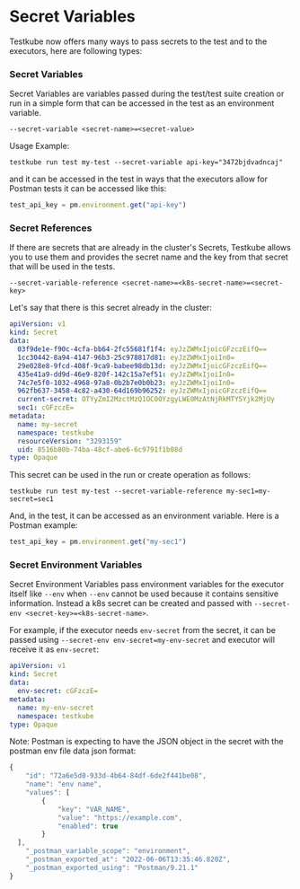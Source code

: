 # Secret Variables
Testkube now offers many ways to pass secrets to the test and to the executors, here are following types:

### Secret Variables
Secret Variables are variables passed during the test/test suite creation or run in a simple form that can be accessed in the test as an environment variable.

```shell
--secret-variable <secret-name>=<secret-value>
```

Usage Example:

```shell
testkube run test my-test --secret-variable api-key="3472bjdvadncaj"
```
and it can be accessed in the test in ways that the executors allow for Postman tests it can be accessed like this:

```js
test_api_key = pm.environment.get("api-key")
```

### Secret References
If there are secrets that are already in the cluster's Secrets, Testkube allows you to use them and provides the secret name and the key from that secret that will be used in the tests.

```shell
--secret-variable-reference <secret-name>=<k8s-secret-name>=<secret-key>
```

Let's say that there is this secret already in the cluster:

```yaml
apiVersion: v1
kind: Secret
data:
  03f9de1e-f90c-4cfa-bb64-2fc55681f1f4: eyJzZWMxIjoicGFzczEifQ==
  1cc30442-8a94-4147-96b3-25c978817d81: eyJzZWMxIjoiIn0=
  29e028e8-9fcd-408f-9ca9-babee98db13d: eyJzZWMxIjoicGFzczEifQ==
  435e41a9-dd9d-46e9-820f-142c15a7ef51: eyJzZWMxIjoiIn0=
  74c7e5f0-1032-4968-97a8-0b2b7e0b0b23: eyJzZWMxIjoiIn0=
  962fb637-3458-4c82-a430-64d169b96252: eyJzZWMxIjoicGFzczEifQ==
  current-secret: OTYyZmI2MzctMzQ1OC00YzgyLWE0MzAtNjRkMTY5Yjk2MjUy
  sec1: cGFzczE=
metadata:
  name: my-secret
  namespace: testkube
  resourceVersion: "3293159"
  uid: 8516b80b-74ba-48cf-abe6-6c9791f1b08d
type: Opaque
```

This secret can be used in the run or create operation as follows:

```shell
testkube run test my-test --secret-variable-reference my-sec1=my-secret=sec1
```

And, in the test, it can be accessed as an environment variable. Here is a Postman example:

```js
test_api_key = pm.environment.get("my-sec1")
```

### Secret Environment Variables

Secret Environment Variables pass environment variables for the executor itself like `--env` when `--env` cannot be used because it contains sensitive information. Instead a k8s secret can be created and passed with `--secret-env <secret-key>=<k8s-secret-name>`.

For example, if the executor needs `env-secret` from the secret, 
it can be passed using `--secret-env env-secret=my-env-secret` and executor will receive it as `env-secret`:

```yaml
apiVersion: v1
kind: Secret
data:
  env-secret: cGFzczE=
metadata:
  name: my-env-secret
  namespace: testkube
type: Opaque
```
Note: Postman is expecting to have the JSON object in the secret with the postman env file data json format:

```js
{
	"id": "72a6e5d0-933d-4b64-84df-6de2f441be08",
	"name": "env name",
	"values": [
		{
			"key": "VAR_NAME",
			"value": "https://example.com",
			"enabled": true
		}
  ],
	"_postman_variable_scope": "environment",
	"_postman_exported_at": "2022-06-06T13:35:46.820Z",
	"_postman_exported_using": "Postman/9.21.1"
}
```
